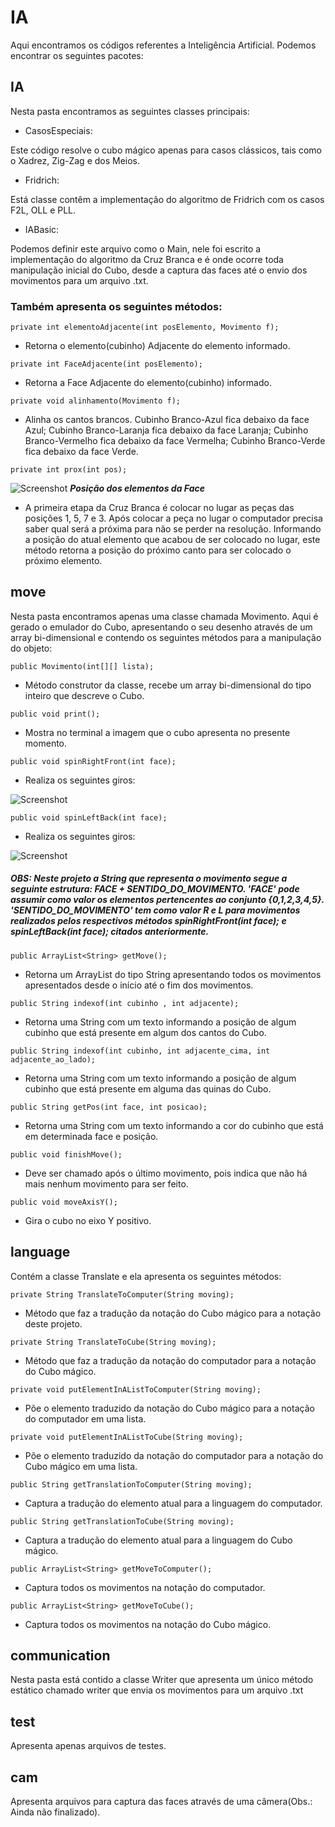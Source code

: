 # IA 

Aqui encontramos os códigos referentes a Inteligência Artificial. Podemos encontrar os seguintes pacotes:

## IA
Nesta pasta encontramos as seguintes classes principais:

- CasosEspeciais:

Este código resolve o cubo mágico apenas para casos clássicos, tais como o Xadrez, Zig-Zag e dos Meios.

- Fridrich:

Está classe contêm a implementação do algoritmo de Fridrich com os casos F2L, OLL e PLL.

- IABasic:

Podemos definir este arquivo como o Main, nele foi escrito a implementação do algoritmo da Cruz Branca e é onde ocorre toda manipulação inicial do Cubo, desde a captura das faces até o envio dos movimentos para um arquivo .txt.

### Também apresenta os seguintes métodos:

```
private int elementoAdjacente(int posElemento, Movimento f);
```

- Retorna o elemento(cubinho) Adjacente do elemento informado.

```
private int FaceAdjacente(int posElemento);
```
- Retorna a Face Adjacente do elemento(cubinho) informado.

```
private void alinhamento(Movimento f);
```

- Alinha os cantos brancos. Cubinho Branco-Azul fica debaixo da face Azul; Cubinho Branco-Laranja fica debaixo da face Laranja; Cubinho Branco-Vermelho fica debaixo da face Vermelha; Cubinho Branco-Verde fica debaixo da face Verde.

```
private int prox(int pos);
```
![Screenshot](prox.jpeg)
**_Posição dos elementos da Face_**

- A primeira etapa da Cruz Branca é colocar no lugar as peças das posições 1, 5, 7 e 3. Após colocar a peça no lugar o computador precisa saber qual será a próxima para não se perder na resolução. Informando a posição do atual elemento que acabou de ser colocado no lugar, este método retorna a posição do próximo canto para ser colocado o próximo elemento. 

## move
Nesta pasta encontramos apenas uma classe chamada Movimento. Aqui é gerado o emulador do Cubo, apresentando o seu desenho através de um array bi-dimensional e contendo os seguintes métodos para a manipulação do objeto:

```
public Movimento(int[][] lista);
```
- Método construtor da classe, recebe um array bi-dimensional do tipo inteiro que descreve o Cubo.

```
public void print();
```
- Mostra no terminal a imagem que o cubo apresenta no presente momento.

```
public void spinRightFront(int face);
```
- Realiza os seguintes giros:

![Screenshot](MR.png)


```
public void spinLeftBack(int face);
```
- Realiza os seguintes giros:

![Screenshot](ML.png)

##### OBS: Neste projeto a String que representa o movimento segue a seguinte estrutura: FACE + SENTIDO_DO_MOVIMENTO. 'FACE' pode assumir como valor os elementos pertencentes ao conjunto {0,1,2,3,4,5}. 'SENTIDO_DO_MOVIMENTO' tem como valor R e L para movimentos realizados pelos respectivos métodos _spinRightFront(int face);_ e _spinLeftBack(int face);_ citados anteriormente.

```
public ArrayList<String> getMove();
```
- Retorna um ArrayList do tipo String apresentando todos os movimentos apresentados desde o início até o fim dos movimentos.

```
public String indexof(int cubinho , int adjacente);
```

- Retorna uma String com um texto informando a posição de algum cubinho que está presente em algum dos cantos do Cubo.

```
public String indexof(int cubinho, int adjacente_cima, int adjacente_ao_lado);
```

- Retorna uma String com um texto informando a posição de algum cubinho que está presente em alguma das quinas do Cubo.

```
public String getPos(int face, int posicao);
```

- Retorna uma String com um texto informando a cor do cubinho que está em determinada face e posição.

```
public void finishMove();
```

- Deve ser chamado após o último movimento, pois indica que não há mais nenhum movimento para ser feito.

```
public void moveAxisY();
```

- Gira o cubo no eixo Y positivo. 

## language
Contém a classe Translate e ela apresenta os seguintes métodos:

```
private String TranslateToComputer(String moving);

```
- Método que faz a tradução da notação do Cubo mágico para a notação deste projeto.
```
private String TranslateToCube(String moving);

```
- Método que faz a tradução da notação do computador para a notação do Cubo mágico.
```
private void putElementInAListToComputer(String moving);

```
- Põe o elemento traduzido da notação do Cubo mágico para a notação do computador em uma lista. 
```
private void putElementInAListToCube(String moving);

```
- Põe o elemento traduzido da notação do computador para a notação do Cubo mágico em uma lista.
```
public String getTranslationToComputer(String moving);

```
- Captura a tradução do elemento atual para a linguagem do computador. 
```
public String getTranslationToCube(String moving);

```
- Captura a tradução do elemento atual para a linguagem do Cubo mágico. 
```
public ArrayList<String> getMoveToComputer();

```
- Captura todos os movimentos na notação do computador.
```
public ArrayList<String> getMoveToCube();
```
- Captura todos os movimentos na notação do Cubo mágico.

## communication
Nesta pasta está contido a classe Writer que apresenta um único método estático chamado writer que envia os movimentos para um arquivo .txt

## test
Apresenta apenas arquivos de testes.

## cam
Apresenta arquivos para captura das faces através de uma câmera(Obs.: Ainda não finalizado).